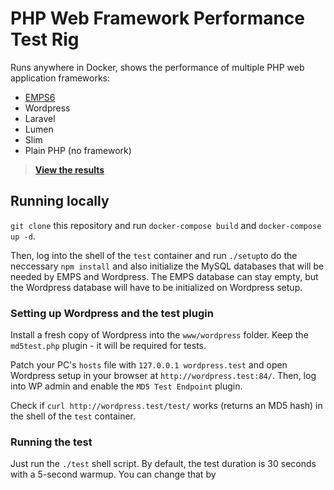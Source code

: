 # PHP Web Framework Performance Test Rig

Runs anywhere in Docker, shows the performance of multiple PHP web application
frameworks:

* [EMPS6](https://github.com/AlexGnatko/EMPS6)
* Wordpress
* Laravel
* Lumen
* Slim
* Plain PHP (no framework)

> **[View the results](RESULTS.md)**

## Running locally

`git clone` this repository and run `docker-compose build` and `docker-compose up -d`.

Then, log into the shell of the `test` container and run `./setup`to
do the neccessary `npm install` and also initialize the MySQL databases
that will be needed by EMPS and Wordpress. The EMPS database can stay
empty, but the Wordpress database will have to be initialized on
Wordpress setup.

### Setting up Wordpress and the test plugin

Install a fresh copy of Wordpress into the `www/wordpress` folder.
Keep the `md5test.php` plugin - it will be required for tests.

Patch your PC's `hosts` file with `127.0.0.1 wordpress.test` and
open Wordpress setup in your browser at `http://wordpress.test:84/`.
Then, log into WP admin and enable the `MD5 Test Endpoint` plugin.

Check if `curl http://wordpress.test/test/` works (returns an MD5 hash)
in the shell of the `test` container.

### Running the test

Just run the `./test` shell script. By default, the test duration
is 30 seconds with a 5-second warmup. You can change that by